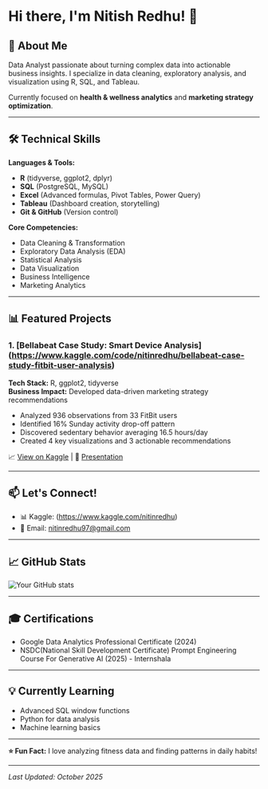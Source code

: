 # Hi there, I'm Nitish Redhu! 👋

## 🎯 About Me
Data Analyst passionate about turning complex data into actionable business insights. I specialize in data cleaning, exploratory analysis, and visualization using R, SQL, and Tableau.

Currently focused on **health & wellness analytics** and **marketing strategy optimization**.

---

## 🛠️ Technical Skills

**Languages & Tools:**
- **R** (tidyverse, ggplot2, dplyr)
- **SQL** (PostgreSQL, MySQL)
- **Excel** (Advanced formulas, Pivot Tables, Power Query)
- **Tableau** (Dashboard creation, storytelling)
- **Git & GitHub** (Version control)

**Core Competencies:**
- Data Cleaning & Transformation
- Exploratory Data Analysis (EDA)
- Statistical Analysis
- Data Visualization
- Business Intelligence
- Marketing Analytics

---

## 📊 Featured Projects

### 1. [Bellabeat Case Study: Smart Device Analysis] (https://www.kaggle.com/code/nitinredhu/bellabeat-case-study-fitbit-user-analysis)
**Tech Stack:** R, ggplot2, tidyverse  
**Business Impact:** Developed data-driven marketing strategy recommendations

- Analyzed 936 observations from 33 FitBit users
- Identified 16% Sunday activity drop-off pattern
- Discovered sedentary behavior averaging 16.5 hours/day
- Created 4 key visualizations and 3 actionable recommendations

📈 [View on Kaggle](https://www.kaggle.com/code/nitinredhu/bellabeat-case-study-fitbit-user-analysis) | 📄 [Presentation](https://1drv.ms/p/c/452214e952178ea0/EUq32tJMXiZNufLlS29MjzwBkNvl3bAH2VwbUMSyID-yUA?e=XNsq5h)

---

## 📫 Let's Connect!

- 📊 Kaggle: (https://www.kaggle.com/nitinredhu)
- 📧 Email: nitinredhu97@gmail.com

---

## 📈 GitHub Stats

![Your GitHub stats](https://github-readme-stats.vercel.app/api?username=YOUR_USERNAME&show_icons=true&theme=radical)

---

## 🎓 Certifications
- Google Data Analytics Professional Certificate (2024)
- NSDC(National Skill Development Certificate) Prompt Engineering Course For Generative AI (2025) - Internshala

---

## 💡 Currently Learning
- Advanced SQL window functions
- Python for data analysis
- Machine learning basics

---

**⭐ Fun Fact:** I love analyzing fitness data and finding patterns in daily habits!

---

*Last Updated: October 2025*
```
